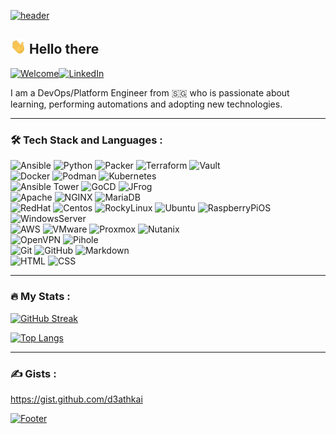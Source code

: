 [![header](https://capsule-render.vercel.app/api?type=wave&color=gradient&height=300&section=header&text=👋🏻%20Hello%20There&fontSize=80)](#)  
  
## <img src="https://github.com/d3athkai/d3athkai/blob/main/wave.gif?raw=true" width="25px"> Hello there  
[![Welcome](https://komarev.com/ghpvc/?username=d3athkai&color=blue&style=for-the-badge)](https://github.com/d3athkai)[![LinkedIn](https://img.shields.io/badge/linkedin-%230077B5.svg?style=for-the-badge&logo=linkedin&logoColor=white)](https://www.linkedin.com/in/siehkae/)  
  
I am a DevOps/Platform Engineer from :singapore: who is passionate about learning, performing automations and adopting new technologies.  
  
---
  
### 🛠 Tech Stack and Languages :  
![Ansible](https://img.shields.io/badge/-Ansible-05122A?style=flat&logo=ansible)  ![Python](https://img.shields.io/badge/-Python-05122A?style=flat&logo=python) ![Packer](https://img.shields.io/badge/-Packer-05122A?style=flat&logo=packer) ![Terraform](https://img.shields.io/badge/-Terraform-05122A?style=flat&logo=terraform) ![Vault](https://img.shields.io/badge/-Vault-05122A?style=flat&logo=vault)  
![Docker](https://img.shields.io/badge/-Docker-05122A?style=flat&logo=docker) ![Podman](https://img.shields.io/badge/-Podman-05122A?style=flat&logo=podman) ![Kubernetes](https://img.shields.io/badge/-Kubernetes-05122A?style=flat&logo=kubernetes)  
![Ansible Tower](https://img.shields.io/badge/-Ansible--Tower-05122A?style=flat&logo=Ansible) ![GoCD](https://img.shields.io/badge/-GoCD-05122A?style=flat&logo=GoCD) ![JFrog](https://img.shields.io/badge/-JFrog-05122A?style=flat&logo=JFrog)  
![Apache](https://img.shields.io/badge/-Apache-05122A?style=flat&logo=Apache) ![NGINX](https://img.shields.io/badge/-NGINX-05122A?style=flat&logo=NGINX) ![MariaDB](https://img.shields.io/badge/-MariaDB-05122A?style=flat&logo=MariaDB)  
![RedHat](https://img.shields.io/badge/-RedHat-05122A?style=flat&logo=redhat) ![Centos](https://img.shields.io/badge/-Centos-05122A?style=flat&logo=centos) ![RockyLinux](https://img.shields.io/badge/-RockyLinux-05122A?style=flat&logo=rockylinux) ![Ubuntu](https://img.shields.io/badge/-Ubuntu-05122A?style=flat&logo=ubuntu) ![RaspberryPiOS](https://img.shields.io/badge/-RaspberryPiOS-05122A?style=flat&logo=raspberrypi) ![WindowsServer](https://img.shields.io/badge/-WindowsServer-05122A?style=flat&logo=microsoft)  
![AWS](https://img.shields.io/badge/-AWS-05122A?style=flat&logo=AmazonAWS) ![VMware](https://img.shields.io/badge/-VMware--Vsphere-05122A?style=flat&logo=VMware) ![Proxmox](https://img.shields.io/badge/-Proxmox-05122A?style=flat&logo=Proxmox) ![Nutanix](https://img.shields.io/badge/-Nutanix-05122A?style=flat&logo=Nutanix)  
![OpenVPN](https://img.shields.io/badge/-OpenVPN-05122A?style=flat&logo=OpenVPN) ![Pihole](https://img.shields.io/badge/-Pihole-05122A?style=flat&logo=Pihole)  
![Git](https://img.shields.io/badge/-Git-05122A?style=flat&logo=git) ![GitHub](https://img.shields.io/badge/-GitHub-05122A?style=flat&logo=github) ![Markdown](https://img.shields.io/badge/-Markdown-05122A?style=flat&logo=markdown)  
![HTML](https://img.shields.io/badge/-HTML-05122A?style=flat&logo=HTML5) ![CSS](https://img.shields.io/badge/-CSS-05122A?style=flat&logo=CSS3&logoColor=1572B6)  
  
---
  
### 🔥 My Stats :  
[![GitHub Streak](http://github-readme-streak-stats.herokuapp.com?user=d3athkai&theme=dark&background=000000)](#)

[![Top Langs](https://github-readme-stats.vercel.app/api/top-langs/?username=d3athkai&layout=compact&theme=vision-friendly-dark)](#)
  
---

### ✍️ Gists : 
https://gist.github.com/d3athkai

[![Footer](https://capsule-render.vercel.app/api?type=wave&color=gradient&height=300&section=footer)](#)  
